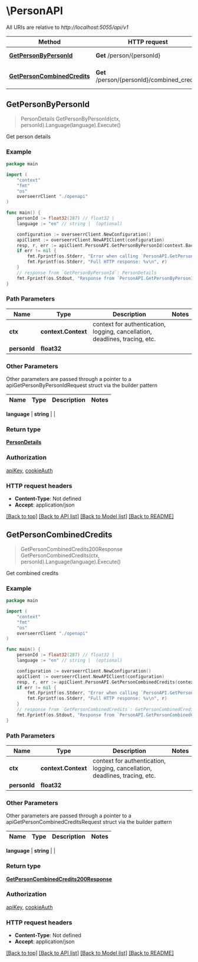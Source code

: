 # \PersonAPI

All URIs are relative to *http://localhost:5055/api/v1*

Method | HTTP request | Description
------------- | ------------- | -------------
[**GetPersonByPersonId**](PersonAPI.md#GetPersonByPersonId) | **Get** /person/{personId} | Get person details
[**GetPersonCombinedCredits**](PersonAPI.md#GetPersonCombinedCredits) | **Get** /person/{personId}/combined_credits | Get combined credits



## GetPersonByPersonId

> PersonDetails GetPersonByPersonId(ctx, personId).Language(language).Execute()

Get person details



### Example

```go
package main

import (
    "context"
    "fmt"
    "os"
    overseerrClient "./openapi"
)

func main() {
    personId := float32(287) // float32 | 
    language := "en" // string |  (optional)

    configuration := overseerrClient.NewConfiguration()
    apiClient := overseerrClient.NewAPIClient(configuration)
    resp, r, err := apiClient.PersonAPI.GetPersonByPersonId(context.Background(), personId).Language(language).Execute()
    if err != nil {
        fmt.Fprintf(os.Stderr, "Error when calling `PersonAPI.GetPersonByPersonId``: %v\n", err)
        fmt.Fprintf(os.Stderr, "Full HTTP response: %v\n", r)
    }
    // response from `GetPersonByPersonId`: PersonDetails
    fmt.Fprintf(os.Stdout, "Response from `PersonAPI.GetPersonByPersonId`: %v\n", resp)
}
```

### Path Parameters


Name | Type | Description  | Notes
------------- | ------------- | ------------- | -------------
**ctx** | **context.Context** | context for authentication, logging, cancellation, deadlines, tracing, etc.
**personId** | **float32** |  | 

### Other Parameters

Other parameters are passed through a pointer to a apiGetPersonByPersonIdRequest struct via the builder pattern


Name | Type | Description  | Notes
------------- | ------------- | ------------- | -------------

 **language** | **string** |  | 

### Return type

[**PersonDetails**](PersonDetails.md)

### Authorization

[apiKey](../README.md#apiKey), [cookieAuth](../README.md#cookieAuth)

### HTTP request headers

- **Content-Type**: Not defined
- **Accept**: application/json

[[Back to top]](#) [[Back to API list]](../README.md#documentation-for-api-endpoints)
[[Back to Model list]](../README.md#documentation-for-models)
[[Back to README]](../README.md)


## GetPersonCombinedCredits

> GetPersonCombinedCredits200Response GetPersonCombinedCredits(ctx, personId).Language(language).Execute()

Get combined credits



### Example

```go
package main

import (
    "context"
    "fmt"
    "os"
    overseerrClient "./openapi"
)

func main() {
    personId := float32(287) // float32 | 
    language := "en" // string |  (optional)

    configuration := overseerrClient.NewConfiguration()
    apiClient := overseerrClient.NewAPIClient(configuration)
    resp, r, err := apiClient.PersonAPI.GetPersonCombinedCredits(context.Background(), personId).Language(language).Execute()
    if err != nil {
        fmt.Fprintf(os.Stderr, "Error when calling `PersonAPI.GetPersonCombinedCredits``: %v\n", err)
        fmt.Fprintf(os.Stderr, "Full HTTP response: %v\n", r)
    }
    // response from `GetPersonCombinedCredits`: GetPersonCombinedCredits200Response
    fmt.Fprintf(os.Stdout, "Response from `PersonAPI.GetPersonCombinedCredits`: %v\n", resp)
}
```

### Path Parameters


Name | Type | Description  | Notes
------------- | ------------- | ------------- | -------------
**ctx** | **context.Context** | context for authentication, logging, cancellation, deadlines, tracing, etc.
**personId** | **float32** |  | 

### Other Parameters

Other parameters are passed through a pointer to a apiGetPersonCombinedCreditsRequest struct via the builder pattern


Name | Type | Description  | Notes
------------- | ------------- | ------------- | -------------

 **language** | **string** |  | 

### Return type

[**GetPersonCombinedCredits200Response**](GetPersonCombinedCredits200Response.md)

### Authorization

[apiKey](../README.md#apiKey), [cookieAuth](../README.md#cookieAuth)

### HTTP request headers

- **Content-Type**: Not defined
- **Accept**: application/json

[[Back to top]](#) [[Back to API list]](../README.md#documentation-for-api-endpoints)
[[Back to Model list]](../README.md#documentation-for-models)
[[Back to README]](../README.md)

